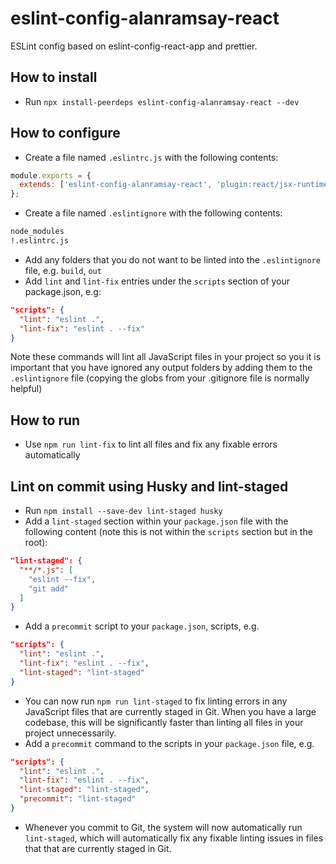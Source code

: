 # eslint-config-alanramsay-react

ESLint config based on eslint-config-react-app and prettier.

## How to install

- Run `npx install-peerdeps eslint-config-alanramsay-react --dev`

## How to configure

- Create a file named `.eslintrc.js` with the following contents:

```js
module.exports = {
  extends: ['eslint-config-alanramsay-react', 'plugin:react/jsx-runtime']
};
```

- Create a file named `.eslintignore` with the following contents:

```sh
node_modules
!.eslintrc.js
```

- Add any folders that you do not want to be linted into the `.eslintignore` file, e.g. `build`, `out`
- Add `lint` and `lint-fix` entries under the `scripts` section of your package.json, e.g:

```json
"scripts": {
  "lint": "eslint .",
  "lint-fix": "eslint . --fix"
}
```

Note these commands will lint all JavaScript files in your project so you it is important that you have ignored any output folders by adding them to the `.eslintignore` file (copying the globs from your .gitignore file is normally helpful)

## How to run

- Use `npm run lint-fix` to lint all files and fix any fixable errors automatically

## Lint on commit using Husky and lint-staged

- Run `npm install --save-dev lint-staged husky`
- Add a `lint-staged` section within your `package.json` file with the following content (note this is not within the `scripts` section but in the root):

```json
"lint-staged": {
  "**/*.js": [
    "eslint --fix",
    "git add"
  ]
}
```

- Add a `precommit` script to your `package.json`, scripts, e.g.

```json
"scripts": {
  "lint": "eslint .",
  "lint-fix": "eslint . --fix",
  "lint-staged": "lint-staged"
}
```

- You can now run `npm run lint-staged` to fix linting errors in any JavaScript files that are currently staged in Git. When you have a large codebase, this will be significantly faster than linting all files in your project unnecessarily.
- Add a `precommit` command to the scripts in your `package.json` file, e.g.

```json
"scripts": {
  "lint": "eslint .",
  "lint-fix": "eslint . --fix",
  "lint-staged": "lint-staged",
  "precommit": "lint-staged"
}
```

- Whenever you commit to Git, the system will now automatically run `lint-staged`, which will automatically fix any fixable linting issues in files that that are currently staged in Git.
